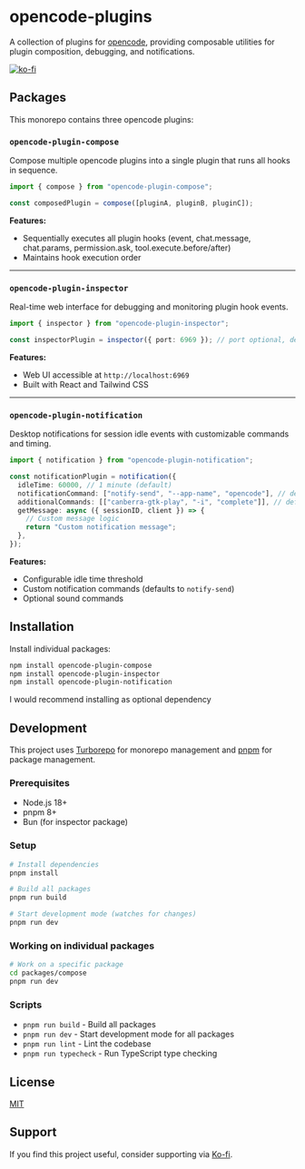 # opencode-plugins

A collection of plugins for [opencode](https://opencode.ai), providing composable utilities for plugin composition, debugging, and notifications.

[![ko-fi](https://ko-fi.com/img/githubbutton_sm.svg)](https://ko-fi.com/E1E519XS7W)

## Packages

This monorepo contains three opencode plugins:

### `opencode-plugin-compose`

Compose multiple opencode plugins into a single plugin that runs all hooks in sequence.

```ts
import { compose } from "opencode-plugin-compose";

const composedPlugin = compose([pluginA, pluginB, pluginC]);
```

**Features:**

- Sequentially executes all plugin hooks (event, chat.message, chat.params, permission.ask, tool.execute.before/after)
- Maintains hook execution order

---

### `opencode-plugin-inspector`

Real-time web interface for debugging and monitoring plugin hook events.

```ts
import { inspector } from "opencode-plugin-inspector";

const inspectorPlugin = inspector({ port: 6969 }); // port optional, defaults to 6969
```

**Features:**

- Web UI accessible at `http://localhost:6969`
- Built with React and Tailwind CSS

---

### `opencode-plugin-notification`

Desktop notifications for session idle events with customizable commands and timing.

```ts
import { notification } from "opencode-plugin-notification";

const notificationPlugin = notification({
  idleTime: 60000, // 1 minute (default)
  notificationCommand: ["notify-send", "--app-name", "opencode"], // default
  additionalCommands: [["canberra-gtk-play", "-i", "complete"]], // default
  getMessage: async ({ sessionID, client }) => {
    // Custom message logic
    return "Custom notification message";
  },
});
```

**Features:**

- Configurable idle time threshold
- Custom notification commands (defaults to `notify-send`)
- Optional sound commands

## Installation

Install individual packages:

```bash
npm install opencode-plugin-compose
npm install opencode-plugin-inspector
npm install opencode-plugin-notification
```

I would recommend installing as optional dependency

## Development

This project uses [Turborepo](https://turbo.build) for monorepo management and [pnpm](https://pnpm.io) for package management.

### Prerequisites

- Node.js 18+
- pnpm 8+
- Bun (for inspector package)

### Setup

```bash
# Install dependencies
pnpm install

# Build all packages
pnpm run build

# Start development mode (watches for changes)
pnpm run dev
```

### Working on individual packages

```bash
# Work on a specific package
cd packages/compose
pnpm run dev
```

### Scripts

- `pnpm run build` - Build all packages
- `pnpm run dev` - Start development mode for all packages
- `pnpm run lint` - Lint the codebase
- `pnpm run typecheck` - Run TypeScript type checking

## License

[MIT](./LICENSE)

## Support

If you find this project useful, consider supporting via [Ko-fi](https://ko-fi.com/E1E519XS7W).
